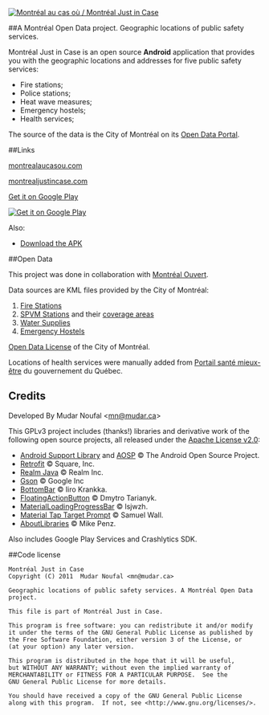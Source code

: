 [![Montréal au cas où / Montréal Just in Case][img_github]][link_aucasou]

##A Montréal Open Data project. Geographic locations of public safety services.

Montréal Just in Case is an open source **Android** application that provides you with the geographic locations and addresses for five public safety services:

   * Fire stations;
   * Police stations;
   * Heat wave measures;
   * Emergency hostels;
   * Health services;

The source of the data is the City of Montréal on its [Open Data Portal][link_portal].

##Links

[montrealaucasou.com][link_aucasou]

[montrealjustincase.com][link_justincase]

[Get it on Google Play][link_market]

[![Get it on Google Play][img_qrcode]][link_market]

Also: 

   * [Download the APK][link_apk]


##Open Data

This project was done in collaboration with [Montréal Ouvert][link_mtl_ouvert].

Data sources are KML files provided by the City of Montréal:

1. [Fire Stations][link_portal_1]
2. [SPVM Stations][link_portal_2] and their [coverage areas][link_portal_5]
3. [Water Supplies][link_portal_3]
4. [Emergency Hostels][link_portal_4]

[Open Data License][link_portal_license] of the City of Montréal.

Locations of health services were manually added from [Portail santé mieux-être][link_health_portal] du gouvernement du Québec.

## Credits

Developed By Mudar Noufal  &lt;<mn@mudar.ca>&gt;

This GPLv3 project includes (thanks!) libraries and derivative work of the following open source projects, all released under the [Apache License v2.0][link_apache]:

* [Android Support Library][link_lib_appcompat] and [AOSP][link_lib_aosp] &copy; The Android Open Source Project.
* [Retrofit][link_lib_retrofit] &copy; Square, Inc.
* [Realm Java][link_lib_realm] &copy; Realm Inc.
* [Gson][link_lib_gson] &copy; Google Inc
* [BottomBar][link_lib_bottombar] &copy; Iiro Krankka.
* [FloatingActionButton][link_lib_clansfloatingactionbutton] &copy; Dmytro Tarianyk.
* [MaterialLoadingProgressBar][link_lib_materialloadingprogressbar] &copy; lsjwzh.
* [Material Tap Target Prompt][link_lib_materialtaptargetprompt] &copy; Samuel Wall.
* [AboutLibraries][link_lib_aboutlibraries] &copy; Mike Penz.

Also includes Google Play Services and Crashlytics SDK.


##Code license

    Montréal Just in Case
    Copyright (C) 2011  Mudar Noufal <mn@mudar.ca>

    Geographic locations of public safety services. A Montréal Open Data
    project.

    This file is part of Montréal Just in Case.

    This program is free software: you can redistribute it and/or modify
    it under the terms of the GNU General Public License as published by
    the Free Software Foundation, either version 3 of the License, or
    (at your option) any later version.

    This program is distributed in the hope that it will be useful,
    but WITHOUT ANY WARRANTY; without even the implied warranty of
    MERCHANTABILITY or FITNESS FOR A PARTICULAR PURPOSE.  See the
    GNU General Public License for more details.

    You should have received a copy of the GNU General Public License
    along with this program.  If not, see <http://www.gnu.org/licenses/>.


[link_market]: http://market.android.com/details?id=ca.mudar.mtlaucasou
[link_apk]: https://github.com/mudar/MontrealJustInCase/raw/master/apk/app-release.apk
[link_aucasou]: http://www.montrealaucasou.com/
[link_justincase]: http://www.montrealjustincase.com/
[link_mtl_ouvert]: http://montrealouvert.net/?page_id=113&lang=en
[link_mudar_ca]: http://www.mudar.ca/
[link_gpl]: http://www.gnu.org/licenses/gpl.html
[link_portal]: http://donnees.ville.montreal.qc.ca/
[link_portal_1]: http://donnees.ville.montreal.qc.ca/dataset/casernes-pompiers
[link_portal_2]: http://donnees.ville.montreal.qc.ca/dataset/carte-postes-quartier
[link_portal_3]: http://donnees.ville.montreal.qc.ca/dataset/points-eau
[link_portal_4]: http://donnees.ville.montreal.qc.ca/dataset/centres-hebergement-urgence
[link_portal_5]: http://donnees.ville.montreal.qc.ca/dataset/limites-pdq-spvm
[link_portal_license]: http://donnees.ville.montreal.qc.ca/portail/licence/
[link_health_portal]: http://sante.gouv.qc.ca/
[link_lib_aosp]: http://source.android.com/
[link_lib_retrofit]: https://github.com/square/retrofit
[link_lib_realm]: https://github.com/realm/realm-java
[link_lib_bottombar]: https://github.com/roughike/BottomBar
[link_lib_materialloadingprogressbar]: https://github.com/lsjwzh/MaterialLoadingProgressBar
[link_lib_clansfloatingactionbutton]: https://github.com/Clans/FloatingActionButton
[link_lib_materialtaptargetprompt]: https://github.com/sjwall/MaterialTapTargetPrompt
[link_lib_aboutlibraries]: https://github.com/mikepenz/AboutLibraries
[link_lib_appcompat]: https://github.com/android/platform_frameworks_support
[link_lib_gson]: https://github.com/google/gson
[link_apache]: http://www.apache.org/licenses/LICENSE-2.0
[img_qrcode]: http://www.montrealaucasou.com/images/mtl-just-in-case-qrcode.png
[img_github]: http://www.montrealaucasou.com/images/mtl-just-in-case-github.png
